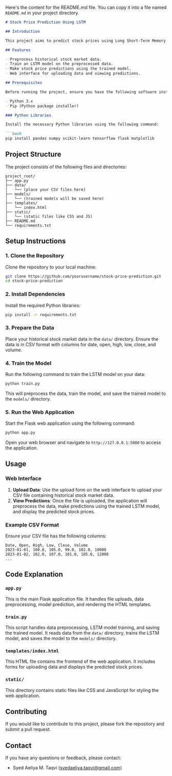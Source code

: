 Here's the content for the README.md file. You can copy it into a file named `README.md` in your project directory.

```markdown
# Stock Price Prediction Using LSTM

## Introduction

This project aims to predict stock prices using Long Short-Term Memory (LSTM) networks. It includes a Python-based backend for data preprocessing, model training, and prediction, as well as an HTML-based frontend for user interaction.

## Features

- Preprocess historical stock market data.
- Train an LSTM model on the preprocessed data.
- Make stock price predictions using the trained model.
- Web interface for uploading data and viewing predictions.

## Prerequisites

Before running the project, ensure you have the following software installed:

- Python 3.x
- Pip (Python package installer)

### Python Libraries

Install the necessary Python libraries using the following command:

```bash
pip install pandas numpy scikit-learn tensorflow flask matplotlib
```

## Project Structure

The project consists of the following files and directories:

```
project_root/
├── app.py
├── data/
│   └── (place your CSV files here)
├── models/
│   └── (trained models will be saved here)
├── templates/
│   └── index.html
├── static/
│   └── (static files like CSS and JS)
├── README.md
└── requirements.txt
```

## Setup Instructions

### 1. Clone the Repository

Clone the repository to your local machine:

```bash
git clone https://github.com/yourusername/stock-price-prediction.git
cd stock-price-prediction
```

### 2. Install Dependencies

Install the required Python libraries:

```bash
pip install -r requirements.txt
```

### 3. Prepare the Data

Place your historical stock market data in the `data/` directory. Ensure the data is in CSV format with columns for date, open, high, low, close, and volume.

### 4. Train the Model

Run the following command to train the LSTM model on your data:

```bash
python train.py
```

This will preprocess the data, train the model, and save the trained model to the `models/` directory.

### 5. Run the Web Application

Start the Flask web application using the following command:

```bash
python app.py
```

Open your web browser and navigate to `http://127.0.0.1:5000` to access the application.

## Usage

### Web Interface

1. **Upload Data**: Use the upload form on the web interface to upload your CSV file containing historical stock market data.
2. **View Predictions**: Once the file is uploaded, the application will preprocess the data, make predictions using the trained LSTM model, and display the predicted stock prices.

### Example CSV Format

Ensure your CSV file has the following columns:

```
Date, Open, High, Low, Close, Volume
2023-01-01, 100.0, 105.0, 99.0, 102.0, 10000
2023-01-02, 102.0, 107.0, 101.0, 105.0, 12000
...
```

## Code Explanation

### `app.py`

This is the main Flask application file. It handles file uploads, data preprocessing, model prediction, and rendering the HTML templates.

### `train.py`

This script handles data preprocessing, LSTM model training, and saving the trained model. It reads data from the `data/` directory, trains the LSTM model, and saves the model to the `models/` directory.

### `templates/index.html`

This HTML file contains the frontend of the web application. It includes forms for uploading data and displays the predicted stock prices.

### `static/`

This directory contains static files like CSS and JavaScript for styling the web application.

## Contributing

If you would like to contribute to this project, please fork the repository and submit a pull request.

## Contact

If you have any questions or feedback, please contact:

- Syed Aeliya M. Taqvi (syedaeliya.taqvi@gmail.com)
```

